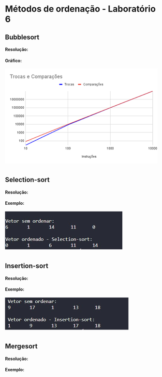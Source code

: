 # Métodos de ordenação  - Laboratório 6

## Bubblesort

#### Resolução:

#### Gráfico:

![Laboratorio 6 - BubbleSort](/relatorio/Imagens/Laboratorio6/bubblesortGrafico.png)

#

## Selection-sort

#### Resolução:

#### Exemplo:

![Laboratorio 6 - SelectionSort](/relatorio/Imagens/Laboratorio6/Selectionsort.jpg)

#

## Insertion-sort

#### Resolução:

#### Exemplo:

![Laboratorio 6 - InsertionSort](/relatorio/Imagens/Laboratorio6/Insertionsort.jpg)

#

## Mergesort

#### Resolução:

#### Exemplo:

